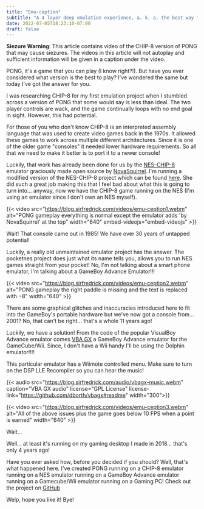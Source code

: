 ```yaml
---
title: "Emu-ception"
subtitle: "A 4 layer deep emulation experience, a. k. a. the best way to play PONG"
date: 2022-07-05T18:23:10-07:00
draft: false
---
```


**Siezure Warning**: This article contains video of the CHIP-8 version of PONG that 
may cause siezures. The videos in this article will not autoplay and sufficient 
information will be given in a caption under the video.

PONG, it's a game that you can play (I know right?!). But have you ever
considered what version is the best to play? I've wondered the same but today
I've got the answer for you.

I was researching CHIP-8 for my first emulation project when I stumbled across a
version of PONG that some would say is less than ideal. The two player controls
are wack, and the game continually loops with no end goal in sight. However, this
had potential.

For those of you who don't know CHIP-8 is an interpreted assembly language that
was used to create video games back in the 1970s. It allowed these games to work
across multiple different architectures. Since it is one of the older game
"consoles" it needed lower hardware requirements. So all that we need to make it
better is to port it to a newer console!

Luckily, that work has already been done for us by the [NES-CHIP-8](https://github.com/NovaSquirrel/NES-CHIP-8) emulator
graciously made open source by [NovaSquirrel](https://github.com/NovaSquirrel). I'm running a modified version of the NES-CHIP-8 project which can be found [here](https://github.com/sirfredrick/NES-CHIP-8). She did such a great job making
this that I feel bad about what this is going to turn into... anyway, now we have
the CHIP-8 game running on the NES (I'm using an emulator since I don't own an
NES myself). 

{{< video src="https://blog.sirfredrick.com/videos/emu-ception1.webm" alt="PONG gameplay everything is normal except the emulator adds 'by NovaSquirrel' at the top" width="640" embed-videojs="embed-videojs" >}}

Wait! That console came out in 1985! We have over 30 years of
untapped potential!

Luckily, a really old unmaintained emulator project has the answer. The
pocketnes project does just what its name tells you, allows you to run NES games
straight from your pocket! No, I'm not talking about a smart phone emulator, I'm
talking about a GameBoy Advance Emulator!!!

{{< video src="https://blog.sirfredrick.com/videos/emu-ception2.webm" alt="PONG gameplay the right paddle is missing and the text is replaced with −8" width="640" >}}

There are some graphical glitches and inaccuracies introduced here to fit into
the GameBoy's portable hardware but we've now got a console from... 2001? No,
that can't be right... that's a whole 11 years ago!

Luckily, we have a solution! From the code of the popular VisualBoy Advance
emulator comes [VBA GX](https://wiibrew.org/wiki/Visual_Boy_Advance_GX) a GameBoy Advance emulator for the GameCube/Wii. Since, I
don't have a Wii handy I'll be using the Dolphin emulator!!!!

This particular emulator has a Wiimote controlled menu. Make sure to turn on the DSP LLE Recompiler so you can hear the music!

{{< audio src="https://blog.sirfredrick.com/audio/vbagx-music.webm" caption="VBA GX audio" license="GPL License" license-link="https://github.com/dborth/vbagx#readme" width="300">}}

{{< video src="https://blog.sirfredrick.com/videos/emu-ception3.webm" alt="All of the above issues plus the game goes below 10 FPS when a point is earned" width="640" >}}

Wait...

Well... at least it's running on my gaming desktop I made in 2018... that's only
4 years ago!

Have you ever asked how, before you decided if you should? Well, that's what
happened here. I've created PONG running on a CHIP-8 emulator running on a NES
emulator running on a GameBoy Advance emulator running on a Gamecube/Wii
emulator running on a Gaming PC! Check out the project on [GitHub](https://github.com/sirfredrick/emu-ception)

Welp, hope you like it! Bye!
